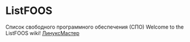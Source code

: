 ListFOOS
========

Список свободного программного обеспечения (СПО)
Welcome to the ListFOOS wiki!
[ЛинуксМастер](https://github.com/linuxmasterz)
